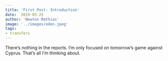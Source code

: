 ```yaml
---
title: 'First Post- Introduction'
date:  2019-03-25
author: 'Newton Mathias'
image: '../images/eden.jpeg'
tags:
- transfers
---
```


There’s nothing in the reports. I’m only focused on tomorrow’s game against Cyprus. That’s all I’m thinking about.